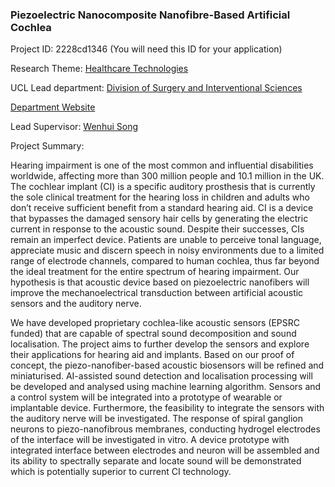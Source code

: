 ### Piezoelectric Nanocomposite Nanofibre-Based Artificial Cochlea

Project ID: 2228cd1346
(You will need this ID for your application)

Research Theme: [Healthcare Technologies](../themes/healthcare-technologies.md)

UCL Lead department: [Division of Surgery and Interventional Sciences](../departments/division-of-surgery-and-interventional-sciences.md)

[Department Website](https://www.ucl.ac.uk/surgery)

Lead Supervisor: [Wenhui Song](https://profiles.ucl.ac.uk/40048)

Project Summary:

Hearing impairment is one of the most common and influential disabilities worldwide, affecting more than 300 million people and 10.1 million in the UK. The cochlear implant (CI) is a specific auditory prosthesis that is currently the sole clinical treatment for the hearing loss in children and adults who don’t receive sufficient benefit from a standard hearing aid. CI is a device that bypasses the damaged sensory hair cells by generating the electric current in response to the acoustic sound. Despite their successes, CIs remain an imperfect device. Patients are unable to perceive tonal language, appreciate music and discern speech in noisy environments due to a limited range of electrode channels, compared to human cochlea, thus far beyond the ideal treatment for the entire spectrum of hearing impairment. Our hypothesis is that acoustic device based on piezoelectric nanofibers will improve the mechanoelectrical transduction between artificial acoustic sensors and the auditory nerve. 

We have developed proprietary cochlea-like acoustic sensors (EPSRC funded) that are capable of spectral sound decomposition and sound localisation. The project aims to further develop the sensors and explore their applications for hearing aid and implants.   Based on our proof of concept, the piezo-nanofiber-based acoustic biosensors will be refined and miniaturised. AI-assisted sound detection and localisation processing will be developed and analysed using machine learning algorithm. Sensors and a control system will be integrated into a prototype of wearable or implantable device. Furthermore, the feasibility to integrate the sensors with the auditory nerve will be investigated. The response of spiral ganglion neurons to piezo-nanofibrous membranes, conducting hydrogel electrodes of the interface will be investigated in vitro. A device prototype with integrated interface between electrodes and neuron will be assembled and its ability to spectrally separate and locate sound will be demonstrated which is potentially superior to current CI technology.
